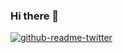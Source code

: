 ### Hi there 👋


[![github-readme-twitter](https://github-readme-twitter.gazf.vercel.app/api?id=saberioon&layout=wide)](https://github.com/gazf/github-readme-twitter)



